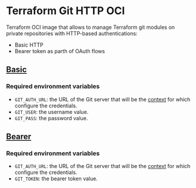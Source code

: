 # Terraform Git HTTP OCI

Terraform OCI image that allows to manage Terraform git modules on private repositories with HTTP-based authentications:
- Basic HTTP
- Bearer token as parth of OAuth flows

## [Basic](https://tools.ietf.org/html/rfc2617)

### Required environment variables

- `GIT_AUTH_URL`: the URL of the Git server that will be the [context](https://git-scm.com/docs/gitcredentials#_credential_contexts) for which configure the credentials.
- `GIT_USER`: the username value.
- `GIT_PASS`: the password value.

## [Bearer](https://tools.ietf.org/html/rfc6750)

### Required environment variables

- `GIT_AUTH_URL`: the URL of the Git server that will be the [context](https://git-scm.com/docs/gitcredentials#_credential_contexts) for which configure the credentials.
- `GIT_TOKEN`: the bearer token value.
